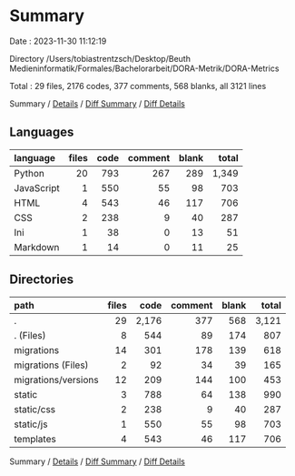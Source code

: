 # Summary

Date : 2023-11-30 11:12:19

Directory /Users/tobiastrentzsch/Desktop/Beuth Medieninformatik/Formales/Bachelorarbeit/DORA-Metrik/DORA-Metrics

Total : 29 files,  2176 codes, 377 comments, 568 blanks, all 3121 lines

Summary / [Details](details.md) / [Diff Summary](diff.md) / [Diff Details](diff-details.md)

## Languages
| language | files | code | comment | blank | total |
| :--- | ---: | ---: | ---: | ---: | ---: |
| Python | 20 | 793 | 267 | 289 | 1,349 |
| JavaScript | 1 | 550 | 55 | 98 | 703 |
| HTML | 4 | 543 | 46 | 117 | 706 |
| CSS | 2 | 238 | 9 | 40 | 287 |
| Ini | 1 | 38 | 0 | 13 | 51 |
| Markdown | 1 | 14 | 0 | 11 | 25 |

## Directories
| path | files | code | comment | blank | total |
| :--- | ---: | ---: | ---: | ---: | ---: |
| . | 29 | 2,176 | 377 | 568 | 3,121 |
| . (Files) | 8 | 544 | 89 | 174 | 807 |
| migrations | 14 | 301 | 178 | 139 | 618 |
| migrations (Files) | 2 | 92 | 34 | 39 | 165 |
| migrations/versions | 12 | 209 | 144 | 100 | 453 |
| static | 3 | 788 | 64 | 138 | 990 |
| static/css | 2 | 238 | 9 | 40 | 287 |
| static/js | 1 | 550 | 55 | 98 | 703 |
| templates | 4 | 543 | 46 | 117 | 706 |

Summary / [Details](details.md) / [Diff Summary](diff.md) / [Diff Details](diff-details.md)